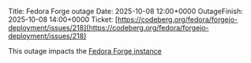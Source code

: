 Title: Fedora Forge outage
Date: 2025-10-08 12:00+0000
OutageFinish: 2025-10-08 14:00+0000
Ticket: [https://codeberg.org/fedora/forgejo-deployment/issues/218](https://codeberg.org/fedora/forgejo-deployment/issues/218)

This outage impacts the [Fedora Forge instance](https://forge.fedoraproject.org/)
